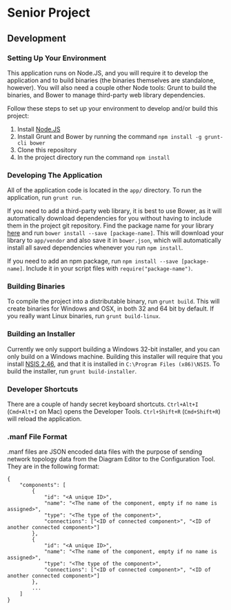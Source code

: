 # Senior Project

## Development

### Setting Up Your Environment

This application runs on Node.JS, and you will require it to develop the application and to build binaries (the binaries themselves are standalone, however). You will also need a couple other Node tools: Grunt to build the binaries, and Bower to manage third-party web library dependencies.

Follow these steps to set up your environment to develop and/or build this project:

1. Install [Node.JS](http://nodejs.org/download/)
2. Install Grunt and Bower by running the command `npm install -g grunt-cli bower`
3. Clone this repository
4. In the project directory run the command `npm install`

### Developing The Application

All of the application code is located in the `app/` directory. To run the application, run `grunt run`.

If you need to add a third-party web library, it is best to use Bower, as it will automatically download dependencies for you without having to include them in the project git repository. Find the package name for your library [here](http://bower.io/search/) and run `bower install --save [package-name]`. This will download your library to `app/vendor` and also save it in `bower.json`, which will automatically install all saved dependencies whenever you run `npm install`.

If you need to add an npm package, run `npm install --save [package-name]`. Include it in your script files with `require("package-name")`.

### Building Binaries

To compile the project into a distributable binary, run `grunt build`. This will create binaries for Windows and OSX, in both 32 and 64 bit by default. If you really want Linux binaries, run `grunt build-linux`.

### Building an Installer

Currently we only support building a Windows 32-bit installer, and you can only build on a Windows machine. Building this installer will require that you install [NSIS 2.46](http://nsis.sourceforge.net/Download), and that it is installed in `C:\Program Files (x86)\NSIS`. To build the installer, run `grunt build-installer`.

### Developer Shortcuts

There are a couple of handy secret keyboard shortcuts. `Ctrl+Alt+I` (`Cmd+Alt+I` on Mac) opens the Developer Tools. `Ctrl+Shift+R` (`Cmd+Shift+R`) will reload the application.

### .manf File Format
.manf files are JSON encoded data files with the purpose of sending network topology data from the Diagram Editor to the Configuration Tool. They are in the following format:

```
{
    "components": [
        {
            "id": "<A unique ID>",
            "name": "<The name of the component, empty if no name is assigned>",
            "type": "<The type of the component>",
            "connections": ["<ID of connected component>", "<ID of another connected component>"]
        },
        {
            "id": "<A unique ID>",
            "name": "<The name of the component, empty if no name is assigned>",
            "type": "<The type of the component>",
            "connections": ["<ID of connected component>", "<ID of another connected component>"]
        },
        ...
    ]
}
```
